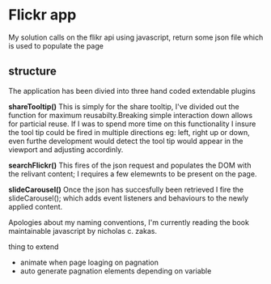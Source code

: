 Flickr app
==========

My solution calls on the flikr api using javascript, return some json file which is used to populate the page

structure
---------

The application has been divied into three hand coded extendable plugins

**shareTooltip()**
This is simply for the share tooltip, I've divided out the function for maximum reusabilty.Breaking simple interaction down allows for particial reuse. If I was to spend more time on this functionality I insure the tool tip could be fired in multiple directions eg: left, right up or down, even furthe development would detect the tool tip would appear in the viewport and adjusting accordinly. 

**searchFlickr()**
This fires of the json request and populates the DOM with the relivant content;
I requires a few elemewnts to be present on the page.

**slideCarousel()**
Once the json has succesfully been retrieved I fire the slideCarousel(); which adds event listeners and behaviours to the newly applied content.

Apologies about my naming conventions, I'm currently reading the book maintainable javascript by nicholas c. zakas.

thing to extend
* animate when page loaging on pagnation
* auto generate pagnation elements depending on variable